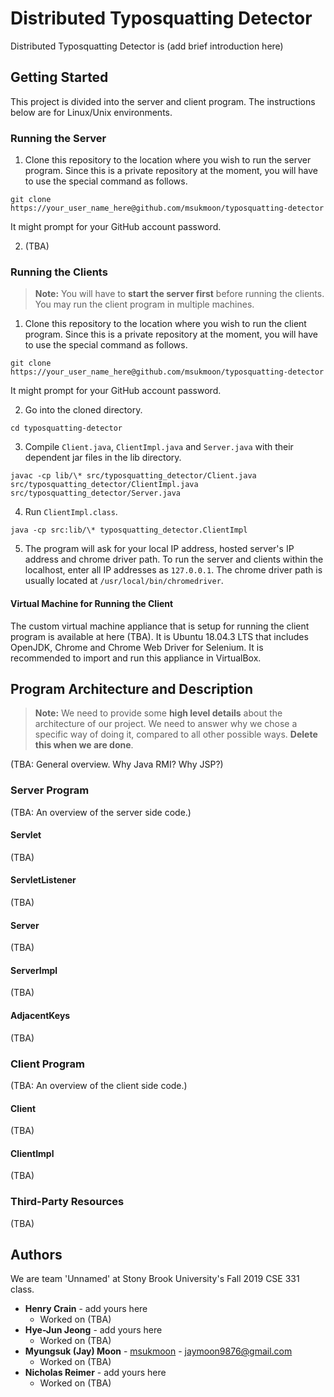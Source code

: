# Distributed Typosquatting Detector

Distributed Typosquatting Detector is (add brief introduction here)

## Getting Started

This project is divided into the server and client program. The instructions below are for Linux/Unix environments.

### Running the Server

1. Clone this repository to the location where you wish to run the server program. Since this is a private repository at the moment, you will have to use the special command as follows.
```shell
git clone https://your_user_name_here@github.com/msukmoon/typosquatting-detector
```
It might prompt for your GitHub account password.

2. (TBA)

### Running the Clients

> **Note:** You will have to **start the server first** before running the clients. You may run the client program in multiple machines.

1. Clone this repository to the location where you wish to run the client program. Since this is a private repository at the moment, you will have to use the special command as follows.
```shell
git clone https://your_user_name_here@github.com/msukmoon/typosquatting-detector
```
It might prompt for your GitHub account password.

2. Go into the cloned directory.
```shell
cd typosquatting-detector
```

3. Compile ``Client.java``, ``ClientImpl.java`` and ``Server.java`` with their dependent jar files in the lib directory.
```shell
javac -cp lib/\* src/typosquatting_detector/Client.java src/typosquatting_detector/ClientImpl.java src/typosquatting_detector/Server.java
```

4. Run ``ClientImpl.class``.
```shell
java -cp src:lib/\* typosquatting_detector.ClientImpl
```

5. The program will ask for your local IP address, hosted server's IP address and chrome driver path. To run the server and clients within the localhost, enter all IP addresses as ``127.0.0.1``. The chrome driver path is usually located at ``/usr/local/bin/chromedriver``.

#### Virtual Machine for Running the Client

The custom virtual machine appliance that is setup for running the client program is available at here (TBA). It is Ubuntu 18.04.3 LTS that includes OpenJDK, Chrome and Chrome Web Driver for Selenium. It is recommended to import and run this appliance in VirtualBox.

## Program Architecture and Description

> **Note:** We need to provide some **high level details** about the architecture of our project. We need to answer why we chose a specific way of doing it, compared to all other possible ways. **Delete this when we are done**.

(TBA: General overview. Why Java RMI? Why JSP?)

### Server Program

(TBA: An overview of the server side code.)

#### Servlet

(TBA)

#### ServletListener

(TBA)

#### Server

(TBA)

#### ServerImpl

(TBA)

#### AdjacentKeys

(TBA)

### Client Program

(TBA: An overview of the client side code.)

#### Client

(TBA)

#### ClientImpl

(TBA)

### Third-Party Resources

(TBA)

## Authors

We are team 'Unnamed' at Stony Brook University's Fall 2019 CSE 331 class.

* **Henry Crain** - add yours here
	* Worked on (TBA)
* **Hye-Jun Jeong** - add yours here
	* Worked on (TBA)
* **Myungsuk (Jay) Moon** - [msukmoon](https://github.com/msukmoon) - jaymoon9876@gmail.com
	* Worked on (TBA)
* **Nicholas Reimer** - add yours here
	* Worked on (TBA)
